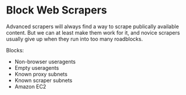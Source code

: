 Block Web Scrapers
==================

Advanced scrapers will always find a way to scrape publically available content.
But we can at least make them work for it, and novice scrapers usually give up
when they run into too many roadblocks.

Blocks:
- Non-browser useragents
- Empty useragents
- Known proxy subnets
- Known scraper subnets
- Amazon EC2
